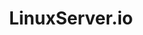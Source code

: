 ---
codehost: https://github.com/linuxserver
facebook: https://facebook.com/linuxserver.io
logohandle: linuxserverio
sort: linuxserver
title: LinuxServer.io
twitter: https://x.com/linuxserverio
website: https://www.linuxserver.io/
---